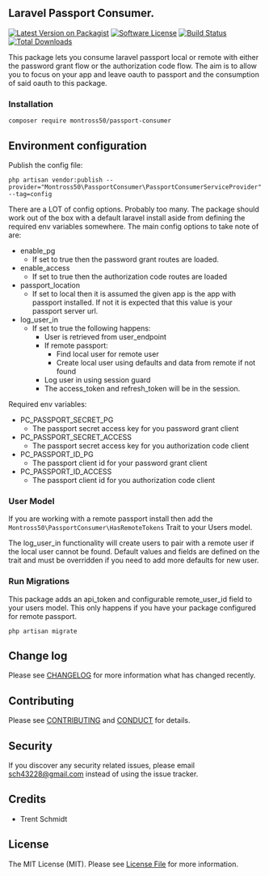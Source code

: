## Laravel Passport Consumer.

[![Latest Version on Packagist][ico-version]](https://packagist.org/packages/montross50/passport-consumer)
[![Software License][ico-license]](LICENSE.md)
[![Build Status](https://img.shields.io/travis/montross50/passport-consumer.svg?branch=master&style=flat-square)](https://travis-ci.org/montross50/passport-consumer)
[![Total Downloads](https://img.shields.io/packagist/dt/montross50/passport-consumer.svg?style=flat-square)](https://packagist.org/packages/montross50/passport-consumer)

This package lets you consume laravel passport local or remote with either the password grant flow or the authorization code flow. The aim is to allow you to focus on your app and leave oauth to passport and the consumption of said oauth to this package.

### Installation

~~~
composer require montross50/passport-consumer
~~~

## Environment configuration

Publish the config file:

~~~
php artisan vendor:publish --provider="Montross50\PassportConsumer\PassportConsumerServiceProvider" --tag=config
~~~

There are a LOT of config options. Probably too many. The package should work out of the box with a default laravel install aside from defining the required env variables somewhere. The main config options to take note of are:

* enable_pg
    * If set to true then the password grant routes are loaded.
* enable_access
    * If set to true then the authorization code routes are loaded 
* passport_location
    * If set to local then it is assumed the given app is the app with passport installed. If not it is expected that this value is your passport server url.
* log_user_in
    * If set to true the following happens:
        * User is retrieved from user_endpoint 
        * If remote passport:
            * Find local user for remote user
            * Create local user using defaults and data from remote if not found
        * Log user in using session guard
        * The access_token and refresh_token will be in the session.

Required env variables:

* PC_PASSPORT_SECRET_PG
    * The passport secret access key for you password grant client
* PC_PASSPORT_SECRET_ACCESS
    * The passport secret access key for you authorization code client
* PC_PASSPORT_ID_PG
    * The passport client id for your password grant client
* PC_PASSPORT_ID_ACCESS
    * The passport client id for you authorization code client

### User Model

If you are working with a remote passport install then add the `Montross50\PassportConsumer\HasRemoteTokens` Trait to your Users model. 

The log_user_in functionality will create users to pair with a remote user if the local user cannot be found. Default values and fields are defined on the trait and must be overridden if you need to add more defaults for new user.



### Run Migrations

This package adds an api_token and configurable remote_user_id field to your users model. This only happens if you have your package configured for remote passport.

~~~
php artisan migrate
~~~



## Change log

Please see [CHANGELOG](CHANGELOG.md) for more information what has changed recently.

## Contributing

Please see [CONTRIBUTING](CONTRIBUTING.md) and [CONDUCT](CONDUCT.md) for details.

## Security

If you discover any security related issues, please email sch43228@gmail.com instead of using the issue tracker.

## Credits

- Trent Schmidt  

## License

The MIT License (MIT). Please see [License File](LICENSE.md) for more information.

[ico-version]: https://img.shields.io/packagist/v/montross50/passport-consumer.svg?style=flat-square
[ico-license]: https://img.shields.io/badge/license-MIT-brightgreen.svg?style=flat-square
[ico-travis]: https://img.shields.io/travis/montross50/passport-consumer/master.svg?style=flat-square
[ico-scrutinizer]: https://img.shields.io/scrutinizer/coverage/g/montross50/passport-consumer.svg?style=flat-square
[ico-code-quality]: https://img.shields.io/scrutinizer/g/montross50/passport-consumer.svg?style=flat-square
[ico-downloads]: https://img.shields.io/packagist/dt/montross50/passport-consumer.svg?style=flat-square

[link-packagist]: https://packagist.org/packages/montross50/passport-consumer
[link-travis]: https://travis-ci.org/montross50/passport-consumer
[link-scrutinizer]: https://scrutinizer-ci.com/g/montross50/passport-consumer/code-structure
[link-code-quality]: https://scrutinizer-ci.com/g/montross50/passport-consumer
[link-downloads]: https://packagist.org/packages/montross50/passport-consumer
[link-author]: https://github.com/montross50
[link-contributors]: ../../contributors




